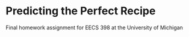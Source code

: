 # Predicting the Perfect Recipe

Final homework assignment for EECS 398 at the University of Michigan

